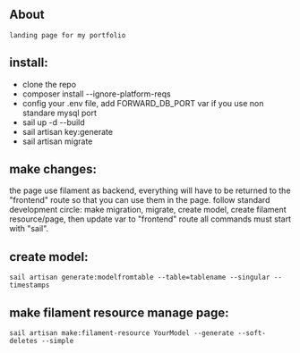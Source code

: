 
## About 
    landing page for my portfolio
## install: 
- clone the repo
- composer install --ignore-platform-reqs
- config your .env file, add FORWARD_DB_PORT var if you use non standare mysql port
- sail up -d --build
- sail artisan key:generate
- sail artisan migrate

## make changes:
the page use filament as backend, everything will have to be returned to the "frontend" route so that you can use them in the page.
follow standard development circle: make migration, migrate, create model, create filament resource/page, then update var to "frontend" route
all commands must start with "sail".
## create model:
    sail artisan generate:modelfromtable --table=tablename --singular --timestamps
## make filament resource manage page:
    sail artisan make:filament-resource YourModel --generate --soft-deletes --simple
